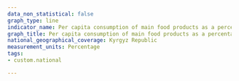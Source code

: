 ```yaml
---
data_non_statistical: false
graph_type: line
indicator_name: Per capita consumption of main food products as a percentage of recommended dietary intake
graph_title: Per capita consumption of main food products as a percentage of recommended dietary intake
national_geographical_coverage: Kyrgyz Republic
measurement_units: Percentage
tags:
- custom.national

---
```

